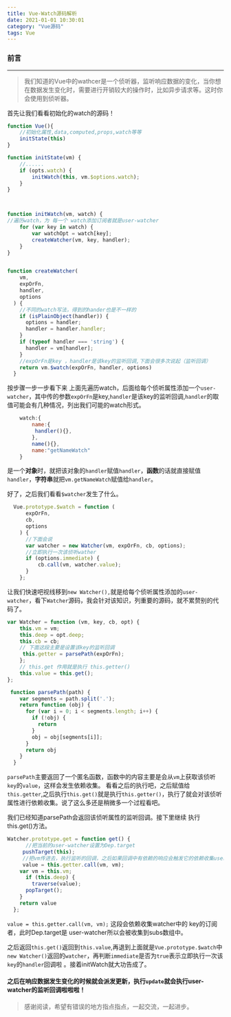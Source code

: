 ```yaml
---
title: Vue-Watch源码解析
date: 2021-01-01 10:30:01
category: "Vue源码"
tags: Vue
---
```


### 前言
----
>我们知道的Vue中的wathcer是一个侦听器，监听响应数据的变化，当你想在数据发生变化时，需要进行开销较大的操作时，比如异步请求等。这时你会使用到侦听器。

首先让我们看看初始化的watch的源码！

```js
function Vue(){
    //初始化属性,data,computed,props,watch等等
    initState(this)
}

function initState(vm) {
    //......
    if (opts.watch) {
        initWatch(this, vm.$options.watch);
    }
}



function initWatch(vm, watch) {   
//遍历watch，为 每一个 watch添加订阅者就是user-watcher
    for (var key in watch) {    
        var watchOpt = watch[key];
        createWatcher(vm, key, handler);
    }
}


function createWatcher(
    vm,
    expOrFn,
    handler,
    options
  ) {
    //不同的watch写法，得到的hander也是不一样的
    if (isPlainObject(handler)) {
      options = handler;
      handler = handler.handler;
    }
    if (typeof handler === 'string') {
      handler = vm[handler];
    }
    //expOrFn是key ，handler是该key的监听回调,下面会很多次说起（监听回调）
    return vm.$watch(expOrFn, handler, options)
  }
```

按步骤一步一步看下来 上面先遍历watch，后面给每个侦听属性添加一个`user-watcher`，其中传的参数`expOrFn`是key,`handler`是该key的监听回调,`handler`的取值可能会有几种情况，列出我们可能的watch形式。

```js
    watch:{
        name:{
         handler(){},
        },
        name(){},
        name:"getNameWatch"
    }
```
是一个**对象**时，就把该对象的`handler`赋值`handler`，**函数**的话就直接赋值`handler`，**字符串**就把`vm.getNameWatch`赋值给`handler`。


好了，之后我们看看`$watcher`发生了什么。
    
```js
  Vue.prototype.$watch = function (
      expOrFn,
      cb,
      options
    ) {
      //下面会说
      var watcher = new Watcher(vm, expOrFn, cb, options);
      //立即执行一次该侦听wather
      if (options.immediate) {
          cb.call(vm, watcher.value);
      }
    };
```
    
 让我们快速吧视线移到`new Watcher(),`就是给每个侦听属性添加的`user-watcher`，看下`Watcher`源码，我会针对该知识，列重要的源码，就不累赘别的代码了。

```js
var Watcher = function (vm, key, cb, opt) {  
    this.vm = vm;    
    this.deep = opt.deep;    
    this.cb = cb;  
    // 下面这段主要是设置该key的监听回调
     this.getter = parsePath(expOrFn);
    };    
    // this.get 作用就是执行 this.getter()
    this.value = this.get();
};
```



```js
 function parsePath(path) {
    var segments = path.split('.');
    return function (obj) {
      for (var i = 0; i < segments.length; i++) {
        if (!obj) {
          return
        }
        obj = obj[segments[i]];
      }
      return obj
    }
  }
```
`parsePath`主要返回了一个匿名函数，函数中的内容主要是会从`vm`上获取该侦听`key`的`value`，这样会发生依赖收集。
看看之后的执行吧，之后赋值给`this.getter`,之后执行`this.get()`就是执行`this.getter()`，执行了就会对该侦听属性进行依赖收集。说了这么多还是稍微多一个过程看吧。

我们已经知道parsePath会返回该侦听属性的监听回调。接下里继续 执行this.get()方法。
```js
Watcher.prototype.get = function get() {
      //把当前的user-watcher设置为Dep.target
     pushTarget(this);
     //把vm传进去，执行监听的回调，之后如果回调中有依赖的响应会触发它的依赖收集user-watcher。
     value = this.getter.call(vm, vm);
    var vm = this.vm;
      if (this.deep) {
        traverse(value);
      popTarget();
    }
    return value
  };

```

`value = this.getter.call(vm, vm);`
这段会依赖收集watcher中的 key的订阅者，此时Dep.target是 user-watcher所以会被收集到subs数组中。

之后返回`this.get()`返回到`this.value`,再退到上面就是`Vue.prototype.$watch`中`new Watcher()`返回的`watcher`，再判断`immediate`是否为`true`表示立即执行一次该`key`的`handler`回调啦 。接着initWatch就大功告成了。
#### 之后在响应数据发生变化的时候就会派发更新，执行`update`就会执行user-watcher的监听回调啦啦啦！



>感谢阅读，希望有错误的地方指点指点，一起交流，一起进步。





























